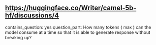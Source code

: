 ## https://huggingface.co/Writer/camel-5b-hf/discussions/4

contains_question: yes
question_part: How many tokens ( max ) can the model consume at a time so that it is able to generate response without breaking up?